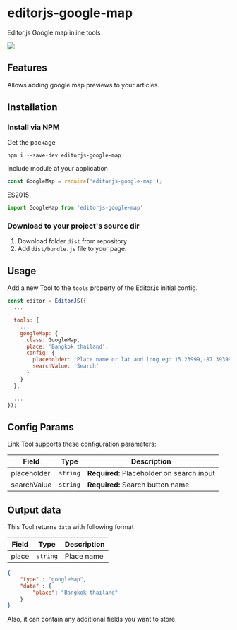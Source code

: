 # editorjs-google-map
Editor.js Google map inline tools

![](https://badgen.net/badge/Editor.js/v2.0/blue)
## Features

Allows adding google map previews to your articles.

## Installation

### Install via NPM

Get the package

```shell
npm i --save-dev editorjs-google-map
```

Include module at your application

```javascript
const GoogleMap = require('editorjs-google-map');
```

ES2015

```javascript
import GoogleMap from 'editorjs-google-map'
```

### Download to your project's source dir

1. Download folder `dist` from repository
2. Add `dist/bundle.js` file to your page.

## Usage

Add a new Tool to the `tools` property of the Editor.js initial config.

```javascript
const editor = EditorJS({
  ...

  tools: {
    ...
    googleMap: {
      class: GoogleMap,
      place: 'Bangkok thailand',
      config: {
        placeholder: 'Place name or lat and long eg: 15.23999,-87.393993'
        searchValue: 'Search'
      }
    }
  },

  ...
});
```

## Config Params

Link Tool supports these configuration parameters:

| Field    | Type        | Description                                    |
| ---------|-------------|------------------------------------------------|
| placeholder | `string`    | **Required:** Placeholder on search input |
| searchValue | `string`    | **Required:** Search button name |

## Output data

This Tool returns `data` with following format

| Field          | Type      | Description                     |
| -------------- | --------- | ------------------------------- |
| place           | `string`  | Place name             |

```json
{
    "type" : "googleMap",
    "data" : {
        "place": "Bangkok thailand"
    }
}
```

Also, it can contain any additional fields you want to store.